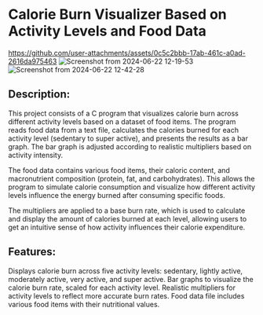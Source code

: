 # Calorie Burn Visualizer Based on Activity Levels and Food Data
https://github.com/user-attachments/assets/0c5c2bbb-17ab-461c-a0ad-2616da975463
![Screenshot from 2024-06-22 12-19-53](https://github.com/user-attachments/assets/d992214e-3403-4f1b-aa0c-76f4180fa1fd)
![Screenshot from 2024-06-22 12-42-28](https://github.com/user-attachments/assets/eb5d52fb-d0bf-4865-8683-4b5cbfeb4877)
## Description:

This project consists of a C program that visualizes calorie burn across different activity levels based on a dataset of food items. The program reads food data from a text file, calculates the calories burned for each activity level (sedentary to super active), and presents the results as a bar graph. The bar graph is adjusted according to realistic multipliers based on activity intensity.

The food data contains various food items, their caloric content, and macronutrient composition (protein, fat, and carbohydrates). This allows the program to simulate calorie consumption and visualize how different activity levels influence the energy burned after consuming specific foods.

The multipliers are applied to a base burn rate, which is used to calculate and display the amount of calories burned at each level, allowing users to get an intuitive sense of how activity influences their calorie expenditure.

## Features:

Displays calorie burn across five activity levels: sedentary, lightly active, moderately active, very active, and super active.
Bar graphs to visualize the calorie burn rate, scaled for each activity level.
Realistic multipliers for activity levels to reflect more accurate burn rates.
Food data file includes various food items with their nutritional values.
